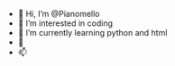 - 👋 Hi, I’m @Pianomello
- 👀 I’m interested in coding
- 🌱 I’m currently learning python and html
- 💞️ 
- 📫 

<!---
Pianomello/Pianomello is a ✨ special ✨ repository because its `README.md` (this file) appears on your GitHub profile.
You can click the Preview link to take a look at your changes.
--->

